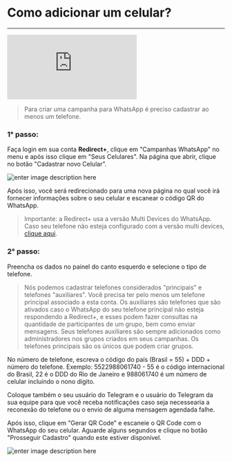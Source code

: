 ﻿# Como adicionar um celular?

<hr>

<div class="embed-responsive embed-responsive-16by9 col-12 col-md-8">
  <iframe class="embed-responsive-item" src="https://www.youtube.com/embed/xgkVeA4DOUk" title="YouTube video player" frameborder="0" allow="accelerometer; autoplay; clipboard-write; encrypted-media; gyroscope; picture-in-picture" allowfullscreen></iframe>
</div>

> Para criar uma campanha para WhatsApp é preciso cadastrar ao menos um telefone.

### 1° passo:

Faça login em sua conta **Redirect+**, clique em "Campanhas WhatsApp" no menu e após isso clique em "Seus Celulares". Na página que abrir, clique no botão "Cadastrar novo Celular".

![enter image description here](https://i.imgur.com/7zqmViV.png)

Após isso, você será redirecionado para uma nova página no qual você irá fornecer informações sobre o seu celular e escanear o código QR do WhatsApp.

>Importante: a Redirect+ usa a versão Multi Devices do WhatsApp. Caso seu telefone não esteja configurado com a versão multi devices, <a href="/#/docs/como-acionar-multi-devices">clique aqui</a>.

### 2° passo:

Preencha os dados no painel do canto esquerdo e selecione o tipo de telefone.

> Nós podemos cadastrar telefones considerados "principais" e telefones "auxiliares". Você precisa ter pelo menos um telefone principal associado a esta conta. Os auxiliares são telefones que são ativados caso o WhatsApp do seu telefone principal não esteja respondendo a Redirect+, e esses podem fazer consultas na quantidade de participantes de um grupo, bem como enviar mensagens. Seus telefones auxiliares são sempre adicionados como administradores nos grupos criados em seus campanhas. Os telefones principais são os únicos que podem criar grupos.

No número de telefone, escreva o código do país (Brasil = 55) + DDD + número do telefone. Exemplo: 5522988061740 - 55 é o código internacional do Brasil, 22 é o DDD do Rio de Janeiro e 988061740 é um número de celular incluindo o nono dígito.

Coloque também o seu usuário do Telegram e o usuário do Telegram da sua equipe para que você receba notificações caso seja necessearia a reconexão do telefone ou o envio de alguma mensagem agendada falhe.

Após isso, clique em "Gerar QR Code" e escaneie o QR Code com o WhatsApp do seu celular. Aguarde alguns segundos e clique no botão "Prosseguir Cadastro" quando este estiver disponível.

![enter image description here](https://i.imgur.com/UevxfNa.png)
